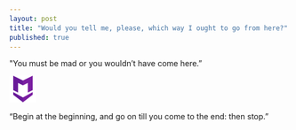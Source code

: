 ```yaml
---
layout: post
title: "Would you tell me, please, which way I ought to go from here?"
published: true
---
```


"You must be mad or you wouldn’t have come here.” 

![alt text](https://github.com/adam-p/markdown-here/raw/master/src/common/images/icon48.png "Logo Title Text 1")


“Begin at the beginning, and go on till you come to the end: then stop.”
